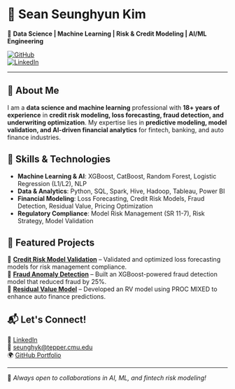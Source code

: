# 👋 Sean Seunghyun Kim  
🚀 **Data Science | Machine Learning | Risk & Credit Modeling | AI/ML Engineering**  

[![GitHub](https://img.shields.io/badge/GitHub-seankim0-black?style=flat-square&logo=github)](https://github.com/seankim0)  
[![LinkedIn](https://img.shields.io/badge/LinkedIn-SeanKim-blue?style=flat-square&logo=linkedin)](https://www.linkedin.com/in/sean-seunghyun-kim/)  

---

## 🔹 About Me  
I am a **data science and machine learning** professional with **18+ years of experience** in **credit risk modeling, loss forecasting, fraud detection, and underwriting optimization**. My expertise lies in **predictive modeling, model validation, and AI-driven financial analytics** for fintech, banking, and auto finance industries.

## 🔹 Skills & Technologies  
- **Machine Learning & AI**: XGBoost, CatBoost, Random Forest, Logistic Regression (L1/L2), NLP  
- **Data & Analytics**: Python, SQL, Spark, Hive, Hadoop, Tableau, Power BI  
- **Financial Modeling**: Loss Forecasting, Credit Risk Models, Fraud Detection, Residual Value, Pricing Optimization  
- **Regulatory Compliance**: Model Risk Management (SR 11-7), Risk Strategy, Model Validation  

## 🔹 Featured Projects  
📌 **[Credit Risk Model Validation](#)** – Validated and optimized loss forecasting models for risk management compliance.  
📌 **[Fraud Anomaly Detection](#)** – Built an XGBoost-powered fraud detection model that reduced fraud by 25%.  
📌 **[Residual Value Model](#)** – Developed an RV model using PROC MIXED to enhance auto finance predictions.  

## 📬 Let's Connect!  
💼 [LinkedIn](https://www.linkedin.com/in/sean-seunghyun-kim/)  
📧 seunghyk@tepper.cmu.edu  
🌍 [GitHub Portfolio](https://github.com/seankim0)  

---

🚀 *Always open to collaborations in AI, ML, and fintech risk modeling!*  

